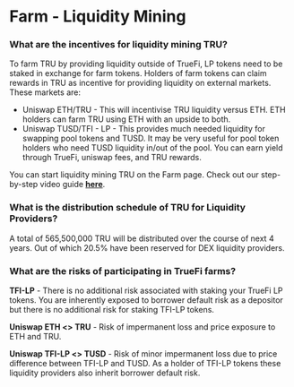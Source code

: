 # Farm - Liquidity Mining

### What are the incentives for liquidity mining TRU? <a id="what-are-the-incentives-for-liquidity-mining-tru"></a>

To farm TRU by providing liquidity outside of TrueFi, LP tokens need to be staked in exchange for farm tokens. Holders of farm tokens can claim rewards in TRU as incentive for providing liquidity on external markets. These markets are:

* Uniswap ETH/TRU - This will incentivise TRU liquidity versus ETH. ETH holders can farm TRU using ETH with an upside to both.
* Uniswap TUSD/TFI - LP - This provides much needed liquidity for swapping pool tokens and TUSD. It may be very useful for pool token holders who need TUSD liquidity in/out of the pool. You can earn yield through TrueFi, uniswap fees, and TRU rewards.

You can start liquidity mining TRU on the Farm page. Check out our step-by-step video guide [**here**](https://www.loom.com/share/aed3a1a355e548989065fdd1fe771dd4).

### What is the distribution schedule of TRU for Liquidity Providers? <a id="what-is-the-distribution-schedule-of-tru-for-liquidity-providers"></a>

A total of 565,500,000 TRU will be distributed over the course of next 4 years. Out of which 20.5% have been reserved for DEX liquidity providers.

### What are the risks of participating in TrueFi farms? <a id="what-is-the-distribution-schedule-of-tru-for-liquidity-providers"></a>

**TFI-LP** - There is no additional risk associated with staking your TrueFi LP tokens. You are inherently exposed to borrower default risk as a depositor but there is no additional risk for staking TFI-LP tokens.  
  
**Uniswap ETH &lt;&gt; TRU** - Risk of impermanent loss and price exposure to ETH and TRU.  
  
**Uniswap TFI-LP &lt;&gt; TUSD** - Risk of minor impermanent loss due to price difference between TFI-LP and TUSD. As a holder of TFI-LP tokens these liquidity providers also inherit borrower default risk.  
  




